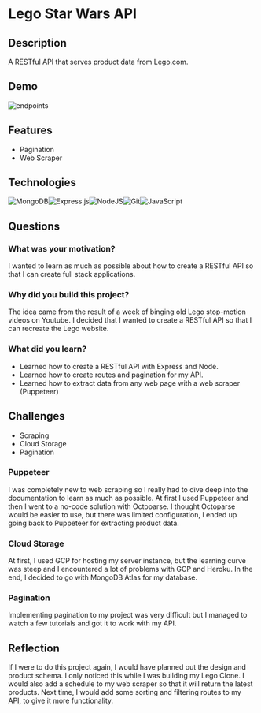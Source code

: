 # Lego Star Wars API

## Description 
A RESTful API that serves product data from Lego.com.

## Demo
![endpoints](https://user-images.githubusercontent.com/46698958/153804952-60162e38-79bf-477c-b6a2-811abcec01a2.gif)

## Features
* Pagination
* Web Scraper

## Technologies 
![MongoDB](https://img.shields.io/badge/MongoDB-%234ea94b.svg?style=for-the-badge&logo=mongodb&logoColor=white)![Express.js](https://img.shields.io/badge/express.js-%23404d59.svg?style=for-the-badge&logo=express&logoColor=%2361DAFB)![NodeJS](https://img.shields.io/badge/node.js-6DA55F?style=for-the-badge&logo=node.js&logoColor=white)![Git](https://img.shields.io/badge/git-%23F05033.svg?style=for-the-badge&logo=git&logoColor=white)![JavaScript](https://img.shields.io/badge/javascript-%23323330.svg?style=for-the-badge&logo=javascript&logoColor=%23F7DF1E)

## Questions

### What was your motivation? 
I wanted to learn as much as possible about how to create a RESTful API so that I can create full stack applications. 

### Why did you build this project? 
The idea came from the result of a week of binging old Lego stop-motion videos on Youtube. I decided that I wanted to create a RESTful API so that I can recreate the Lego website.

### What did you learn? 
* Learned how to create a RESTful API with Express and Node. 
* Learned how to create routes and pagination for my API. 
* Learned how to extract data from any web page with a web scraper (Puppeteer)
  
## Challenges 
* Scraping 
* Cloud Storage
* Pagination 

### Puppeteer 
I was completely new to web scraping so I really had to dive deep into the documentation to learn as much as possible. At first I used Puppeteer and then I went to a no-code solution with Octoparse. I thought Octoparse would be easier to use, but there was limited configuration, I ended up going back to Puppeteer for extracting product data. 

### Cloud Storage
At first, I used GCP for hosting my server instance, but the learning curve was steep and I encountered a lot of problems with GCP and Heroku. In the end, I decided to go with MongoDB Atlas for my database. 

### Pagination
Implementing pagination to my project was very difficult but I managed to watch a few tutorials and got it to work with my API.

## Reflection

If I were to do this project again, I would have planned out the design and product schema. I only noticed this while I was building my Lego Clone. I would also add a schedule to my web scraper so that it will return the latest products. Next time, I would add some sorting and filtering routes to my API, to give it more functionality.  

